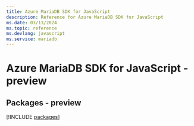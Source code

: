 ```yaml
---
title: Azure MariaDB SDK for JavaScript
description: Reference for Azure MariaDB SDK for JavaScript
ms.date: 03/13/2024
ms.topic: reference
ms.devlang: javascript
ms.service: mariadb
---
```

# Azure MariaDB SDK for JavaScript - preview
## Packages - preview
[!INCLUDE [packages](mariadb-index.md)]